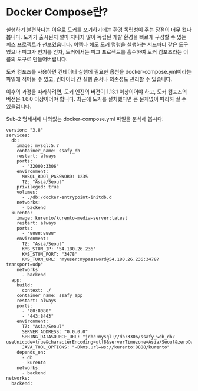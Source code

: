 # Docker Compose란?
실행하기 불편하다는 이유로 도커를 포기하기에는 환경 독립성이 주는 장점이 너무 컸나봅니다.
도커가 출시된지 얼마 지나지 않아 독립된 개발 환경을 빠르게 구성할 수 있는 피스 프로젝트가 선보였습니다.
이땜나 해도 도커 명령을 실행하는 서드파티 같은 도구였으나 피그가 인기를 얻자, 도커에서는 피그 프로젝트를 흡수하여 도커 컴포즈라는 이름의 도구로 만들어버립니다.

도커 컴포즈를 사용하면 컨테이너 실행에 필요한 옵션을 docker-compose.yml이라는 파일에 적어둘 수 있고, 컨테이너 간 실행 순서나 의존성도 관리할 수 있습니다.

이후의 과정을 따라하려면, 도커 엔진의 버전이 1.13.1 이상이어야 하고, 도커 컴포즈의 버전은 1.6.0 이상이어야 합니다. 최근에 도커를 설치했다면 큰 문제없이 따라하 실 수 있을겁니다.

Sub-2 명세서에 나와있는 docker-compose.yml 파일을 분석해 봅시다.

```
version: "3.8"
services:
  db:
    image: mysql:5.7
    container_name: ssafy_db
    restart: always
    ports:
      - "32000:3306"
    environment:
      MYSQL_ROOT_PASSWORD: 1235
      TZ: "Asia/Seoul"
    privileged: true
    volumes:
      - ./db:/docker-entrypoint-initdb.d
    networks:
      - backend
  kurento:
    image: kurento/kurento-media-server:latest
    restart: always
    ports:
      - "8888:8888"
    environment:
      TZ: "Asia/Seoul"
      KMS_STUN_IP: "54.180.26.236"
      KMS_STUN_PORT: "3478"
      KMS_TURN_URL: "myuser:mypassword@54.180.26.236:3478?transport=udp"
    networks:
      - backend
  app:
    build: 
      context: ./
    container_name: ssafy_app
    restart: always
    ports:
      - "80:8080"
      - "443:8443"
    environment:
      TZ: "Asia/Seoul"
      SERVER_ADDRESS: "0.0.0.0"
      SPRING_DATASOURCE_URL: "jdbc:mysql://db:3306/ssafy_web_db?useUnicode=true&characterEncoding=utf8&serverTimezone=Asia/Seoul&zeroDateTimeBehavior=convertToNull&rewriteBatchedStatements=true"
      JAVA_TOOL_OPTIONS: "-Dkms.url=ws://kurento:8888/kurento"
    depends_on:
      - db
      - kurento
    networks:
      - backend
networks:
  backend:

```
